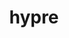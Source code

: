 ---
title: "hypre"
layout: cache
categories: [package, develop-2024-01-28]
meta: {"versions": ["2.30.0"], "compilers": ["cce@=15.0.1", "gcc@=10.3.0", "gcc@=11.1.0", "gcc@=11.4.0", "gcc@=7.3.1", "gcc@=7.5.0", "gcc@=9.4.0", "oneapi@=2024.0.0"], "oss": ["amzn2", "rhel8", "sle_hpc15", "ubuntu18.04", "ubuntu20.04", "ubuntu22.04"], "platforms": ["linux"], "targets": ["aarch64", "neoverse_n1", "neoverse_v1", "neoverse_v2", "ppc64le", "x86_64_v3", "x86_64_v4", "zen4"], "stacks": ["aws-isc", "aws-isc-aarch64", "data-vis-sdk", "e4s", "e4s-cray-rhel", "e4s-cray-sles", "e4s-neoverse-v2", "e4s-neoverse_v1", "e4s-oneapi", "e4s-power", "e4s-rocm-external", "radiuss", "radiuss-aws", "radiuss-aws-aarch64", "root"], "num_specs": 27, "num_specs_by_stack": {"root": 27, "aws-isc-aarch64": 2, "radiuss-aws-aarch64": 2, "aws-isc": 1, "radiuss-aws": 2, "e4s-cray-rhel": 1, "e4s-cray-sles": 1, "radiuss": 1, "e4s-neoverse_v1": 3, "e4s-power": 2, "data-vis-sdk": 1, "e4s": 5, "e4s-rocm-external": 3, "e4s-neoverse-v2": 3, "e4s-oneapi": 1}}
spec_details: [{"hash": "s4modako7ga3s52ja3cqwh2v6guvqlxe", "compiler": "gcc@=7.3.1", "versions": ["2.30.0"], "os": "amzn2", "platform": "linux", "target": "aarch64", "variants": ["build_system=autotools", "~caliper", "~complex", "~cuda", "~debug", "+fortran", "~gptune", "~int64", "~internal-superlu", "~magma", "~mixedint", "+mpi", "~openmp", "~rocm", "+shared", "~superlu-dist", "~sycl", "~umpire", "~unified-memory"], "stacks": ["root", "aws-isc-aarch64"], "size": "-", "tarball": "https://binaries.spack.io/develop-2024-01-28/build_cache/linux-amzn2-aarch64/gcc-7.3.1/hypre-2.30.0/linux-amzn2-aarch64-gcc-7.3.1-hypre-2.30.0-s4modako7ga3s52ja3cqwh2v6guvqlxe.spack"}, {"hash": "s5cv7e2e6m24txja3o75jx6wpvx7khl7", "compiler": "gcc@=7.3.1", "versions": ["2.30.0"], "os": "amzn2", "platform": "linux", "target": "aarch64", "variants": ["build_system=autotools", "~caliper", "~complex", "~cuda", "~debug", "+fortran", "~gptune", "~int64", "~internal-superlu", "~magma", "~mixedint", "+mpi", "~openmp", "~rocm", "+shared", "~superlu-dist", "~sycl", "~umpire", "~unified-memory"], "stacks": ["root", "radiuss-aws-aarch64"], "size": "-", "tarball": "https://binaries.spack.io/develop-2024-01-28/build_cache/linux-amzn2-aarch64/gcc-7.3.1/hypre-2.30.0/linux-amzn2-aarch64-gcc-7.3.1-hypre-2.30.0-s5cv7e2e6m24txja3o75jx6wpvx7khl7.spack"}, {"hash": "usk2yfu53shvkf4ofpfnbhupvktft7g2", "compiler": "gcc@=7.3.1", "versions": ["2.30.0"], "os": "amzn2", "platform": "linux", "target": "x86_64_v3", "variants": ["build_system=autotools", "~caliper", "~complex", "~cuda", "~debug", "+fortran", "~gptune", "~int64", "~internal-superlu", "~magma", "~mixedint", "+mpi", "~openmp", "~rocm", "+shared", "~superlu-dist", "~sycl", "~umpire", "~unified-memory"], "stacks": ["root", "aws-isc"], "size": "-", "tarball": "https://binaries.spack.io/develop-2024-01-28/build_cache/linux-amzn2-x86_64_v3/gcc-7.3.1/hypre-2.30.0/linux-amzn2-x86_64_v3-gcc-7.3.1-hypre-2.30.0-usk2yfu53shvkf4ofpfnbhupvktft7g2.spack"}, {"hash": "v5kdvlq5cu5mmwmagetgwwkrjyzzln5n", "compiler": "gcc@=7.3.1", "versions": ["2.30.0"], "os": "amzn2", "platform": "linux", "target": "neoverse_n1", "variants": ["build_system=autotools", "~caliper", "~complex", "~cuda", "~debug", "+fortran", "~gptune", "~int64", "~internal-superlu", "~magma", "~mixedint", "+mpi", "~openmp", "~rocm", "+shared", "~superlu-dist", "~sycl", "~umpire", "~unified-memory"], "stacks": ["root", "aws-isc-aarch64"], "size": "-", "tarball": "https://binaries.spack.io/develop-2024-01-28/build_cache/linux-amzn2-neoverse_n1/gcc-7.3.1/hypre-2.30.0/linux-amzn2-neoverse_n1-gcc-7.3.1-hypre-2.30.0-v5kdvlq5cu5mmwmagetgwwkrjyzzln5n.spack"}, {"hash": "ajrnpfuxzczbxgb7753p7mobbq4652s2", "compiler": "gcc@=7.3.1", "versions": ["2.30.0"], "os": "amzn2", "platform": "linux", "target": "neoverse_n1", "variants": ["build_system=autotools", "~caliper", "~complex", "~cuda", "~debug", "+fortran", "~gptune", "~int64", "~internal-superlu", "~magma", "~mixedint", "+mpi", "~openmp", "~rocm", "+shared", "~superlu-dist", "~sycl", "~umpire", "~unified-memory"], "stacks": ["root", "radiuss-aws-aarch64"], "size": "-", "tarball": "https://binaries.spack.io/develop-2024-01-28/build_cache/linux-amzn2-neoverse_n1/gcc-7.3.1/hypre-2.30.0/linux-amzn2-neoverse_n1-gcc-7.3.1-hypre-2.30.0-ajrnpfuxzczbxgb7753p7mobbq4652s2.spack"}, {"hash": "jmi4hsnkbititfoajx2xxswpqbm53nmg", "compiler": "gcc@=7.3.1", "versions": ["2.30.0"], "os": "amzn2", "platform": "linux", "target": "x86_64_v3", "variants": ["build_system=autotools", "~caliper", "~complex", "~cuda", "~debug", "+fortran", "~gptune", "~int64", "~internal-superlu", "~magma", "~mixedint", "+mpi", "~openmp", "~rocm", "+shared", "~superlu-dist", "~sycl", "~umpire", "~unified-memory"], "stacks": ["root", "radiuss-aws"], "size": "-", "tarball": "https://binaries.spack.io/develop-2024-01-28/build_cache/linux-amzn2-x86_64_v3/gcc-7.3.1/hypre-2.30.0/linux-amzn2-x86_64_v3-gcc-7.3.1-hypre-2.30.0-jmi4hsnkbititfoajx2xxswpqbm53nmg.spack"}, {"hash": "vm62xgeelatkub3drrufaq4knmpml7if", "compiler": "gcc@=7.3.1", "versions": ["2.30.0"], "os": "amzn2", "platform": "linux", "target": "x86_64_v3", "variants": ["build_system=autotools", "~caliper", "~complex", "+cuda", "cuda_arch=70", "~debug", "+fortran", "~gptune", "~int64", "~internal-superlu", "~magma", "~mixedint", "+mpi", "~openmp", "~rocm", "+shared", "~superlu-dist", "~sycl", "~umpire", "~unified-memory"], "stacks": ["root", "radiuss-aws"], "size": "-", "tarball": "https://binaries.spack.io/develop-2024-01-28/build_cache/linux-amzn2-x86_64_v3/gcc-7.3.1/hypre-2.30.0/linux-amzn2-x86_64_v3-gcc-7.3.1-hypre-2.30.0-vm62xgeelatkub3drrufaq4knmpml7if.spack"}, {"hash": "g3uec6f6ssnx7ctwylywfij6bp3bellm", "compiler": "cce@=15.0.1", "versions": ["2.30.0"], "os": "rhel8", "platform": "linux", "target": "zen4", "variants": ["build_system=autotools", "~caliper", "~complex", "~cuda", "~debug", "+fortran", "~gptune", "~int64", "~internal-superlu", "~magma", "~mixedint", "+mpi", "~openmp", "~rocm", "+shared", "~superlu-dist", "~sycl", "~umpire", "~unified-memory"], "stacks": ["e4s-cray-rhel", "root"], "size": "-", "tarball": "https://binaries.spack.io/develop-2024-01-28/build_cache/linux-rhel8-zen4/cce-15.0.1/hypre-2.30.0/linux-rhel8-zen4-cce-15.0.1-hypre-2.30.0-g3uec6f6ssnx7ctwylywfij6bp3bellm.spack"}, {"hash": "dy5jcvmzikiazwulvmrhlig5rmzox3i4", "compiler": "gcc@=10.3.0", "versions": ["2.30.0"], "os": "sle_hpc15", "platform": "linux", "target": "x86_64_v4", "variants": ["build_system=autotools", "~caliper", "~complex", "~cuda", "~debug", "+fortran", "~gptune", "~int64", "~internal-superlu", "~magma", "~mixedint", "+mpi", "~openmp", "~rocm", "+shared", "~superlu-dist", "~sycl", "~umpire", "~unified-memory"], "stacks": ["e4s-cray-sles", "root"], "size": "-", "tarball": "https://binaries.spack.io/develop-2024-01-28/build_cache/linux-sle_hpc15-x86_64_v4/gcc-10.3.0/hypre-2.30.0/linux-sle_hpc15-x86_64_v4-gcc-10.3.0-hypre-2.30.0-dy5jcvmzikiazwulvmrhlig5rmzox3i4.spack"}, {"hash": "a6625nh5btwnslg3ey4sw4svdznjhx25", "compiler": "gcc@=7.5.0", "versions": ["2.30.0"], "os": "ubuntu18.04", "platform": "linux", "target": "x86_64_v3", "variants": ["build_system=autotools", "~caliper", "~complex", "~cuda", "~debug", "+fortran", "~gptune", "~int64", "~internal-superlu", "~magma", "~mixedint", "+mpi", "~openmp", "~rocm", "+shared", "~superlu-dist", "~sycl", "~umpire", "~unified-memory"], "stacks": ["radiuss", "root"], "size": "-", "tarball": "https://binaries.spack.io/develop-2024-01-28/build_cache/linux-ubuntu18.04-x86_64_v3/gcc-7.5.0/hypre-2.30.0/linux-ubuntu18.04-x86_64_v3-gcc-7.5.0-hypre-2.30.0-a6625nh5btwnslg3ey4sw4svdznjhx25.spack"}, {"hash": "fqji2v6wvzkthjq2m7eplwbxhcfhu35q", "compiler": "gcc@=11.4.0", "versions": ["2.30.0"], "os": "ubuntu20.04", "platform": "linux", "target": "neoverse_v1", "variants": ["build_system=autotools", "~caliper", "~complex", "~cuda", "~debug", "+fortran", "~gptune", "~int64", "~internal-superlu", "~magma", "~mixedint", "+mpi", "~openmp", "~rocm", "+shared", "~superlu-dist", "~sycl", "~umpire", "~unified-memory"], "stacks": ["e4s-neoverse_v1", "root"], "size": "-", "tarball": "https://binaries.spack.io/develop-2024-01-28/build_cache/linux-ubuntu20.04-neoverse_v1/gcc-11.4.0/hypre-2.30.0/linux-ubuntu20.04-neoverse_v1-gcc-11.4.0-hypre-2.30.0-fqji2v6wvzkthjq2m7eplwbxhcfhu35q.spack"}, {"hash": "vuqvnlaomh7tiv6gobzbbdetwhc4oqce", "compiler": "gcc@=11.4.0", "versions": ["2.30.0"], "os": "ubuntu20.04", "platform": "linux", "target": "neoverse_v1", "variants": ["build_system=autotools", "~caliper", "~complex", "+cuda", "cuda_arch=80", "~debug", "+fortran", "~gptune", "~int64", "~internal-superlu", "~magma", "~mixedint", "+mpi", "~openmp", "~rocm", "+shared", "~superlu-dist", "~sycl", "~umpire", "~unified-memory"], "stacks": ["e4s-neoverse_v1", "root"], "size": "-", "tarball": "https://binaries.spack.io/develop-2024-01-28/build_cache/linux-ubuntu20.04-neoverse_v1/gcc-11.4.0/hypre-2.30.0/linux-ubuntu20.04-neoverse_v1-gcc-11.4.0-hypre-2.30.0-vuqvnlaomh7tiv6gobzbbdetwhc4oqce.spack"}, {"hash": "yeddeisninx4j3qervv74xxvzm7xwn3t", "compiler": "gcc@=11.4.0", "versions": ["2.30.0"], "os": "ubuntu20.04", "platform": "linux", "target": "neoverse_v1", "variants": ["build_system=autotools", "~caliper", "~complex", "+cuda", "cuda_arch=75", "~debug", "+fortran", "~gptune", "~int64", "~internal-superlu", "~magma", "~mixedint", "+mpi", "~openmp", "~rocm", "+shared", "~superlu-dist", "~sycl", "~umpire", "~unified-memory"], "stacks": ["e4s-neoverse_v1", "root"], "size": "-", "tarball": "https://binaries.spack.io/develop-2024-01-28/build_cache/linux-ubuntu20.04-neoverse_v1/gcc-11.4.0/hypre-2.30.0/linux-ubuntu20.04-neoverse_v1-gcc-11.4.0-hypre-2.30.0-yeddeisninx4j3qervv74xxvzm7xwn3t.spack"}, {"hash": "zswxrk75fnshe3jchibd5wbpohdb4gvn", "compiler": "gcc@=9.4.0", "versions": ["2.30.0"], "os": "ubuntu20.04", "platform": "linux", "target": "ppc64le", "variants": ["build_system=autotools", "~caliper", "~complex", "~cuda", "~debug", "+fortran", "~gptune", "~int64", "~internal-superlu", "~magma", "~mixedint", "+mpi", "~openmp", "~rocm", "+shared", "~superlu-dist", "~sycl", "~umpire", "~unified-memory"], "stacks": ["e4s-power", "root"], "size": "-", "tarball": "https://binaries.spack.io/develop-2024-01-28/build_cache/linux-ubuntu20.04-ppc64le/gcc-9.4.0/hypre-2.30.0/linux-ubuntu20.04-ppc64le-gcc-9.4.0-hypre-2.30.0-zswxrk75fnshe3jchibd5wbpohdb4gvn.spack"}, {"hash": "jblq4rqeapdgt32eejp3lbrlq57capdv", "compiler": "gcc@=9.4.0", "versions": ["2.30.0"], "os": "ubuntu20.04", "platform": "linux", "target": "ppc64le", "variants": ["build_system=autotools", "~caliper", "~complex", "+cuda", "cuda_arch=70", "~debug", "+fortran", "~gptune", "~int64", "~internal-superlu", "~magma", "~mixedint", "+mpi", "~openmp", "~rocm", "+shared", "~superlu-dist", "~sycl", "~umpire", "~unified-memory"], "stacks": ["e4s-power", "root"], "size": "-", "tarball": "https://binaries.spack.io/develop-2024-01-28/build_cache/linux-ubuntu20.04-ppc64le/gcc-9.4.0/hypre-2.30.0/linux-ubuntu20.04-ppc64le-gcc-9.4.0-hypre-2.30.0-jblq4rqeapdgt32eejp3lbrlq57capdv.spack"}, {"hash": "hsinxvudl2sayie7ydx2pvmouflwuge3", "compiler": "gcc@=11.1.0", "versions": ["2.30.0"], "os": "ubuntu20.04", "platform": "linux", "target": "x86_64_v3", "variants": ["build_system=autotools", "~caliper", "~complex", "~cuda", "~debug", "+fortran", "~gptune", "~int64", "~internal-superlu", "~magma", "~mixedint", "+mpi", "~openmp", "~rocm", "+shared", "~superlu-dist", "~sycl", "~umpire", "~unified-memory"], "stacks": ["root", "data-vis-sdk"], "size": "-", "tarball": "https://binaries.spack.io/develop-2024-01-28/build_cache/linux-ubuntu20.04-x86_64_v3/gcc-11.1.0/hypre-2.30.0/linux-ubuntu20.04-x86_64_v3-gcc-11.1.0-hypre-2.30.0-hsinxvudl2sayie7ydx2pvmouflwuge3.spack"}, {"hash": "4ugktpxkuh2xt5lcmkfihtgzh5epjmrk", "compiler": "gcc@=11.4.0", "versions": ["2.30.0"], "os": "ubuntu20.04", "platform": "linux", "target": "x86_64_v3", "variants": ["build_system=autotools", "~caliper", "~complex", "~cuda", "~debug", "+fortran", "~gptune", "~int64", "~internal-superlu", "~magma", "~mixedint", "+mpi", "~openmp", "~rocm", "+shared", "~superlu-dist", "~sycl", "~umpire", "~unified-memory"], "stacks": ["e4s", "root", "e4s-rocm-external"], "size": "-", "tarball": "https://binaries.spack.io/develop-2024-01-28/build_cache/linux-ubuntu20.04-x86_64_v3/gcc-11.4.0/hypre-2.30.0/linux-ubuntu20.04-x86_64_v3-gcc-11.4.0-hypre-2.30.0-4ugktpxkuh2xt5lcmkfihtgzh5epjmrk.spack"}, {"hash": "gngm7ekswbmkug5dp7pxa6avy7vmk2ik", "compiler": "gcc@=11.4.0", "versions": ["2.30.0"], "os": "ubuntu20.04", "platform": "linux", "target": "x86_64_v3", "variants": ["build_system=autotools", "~caliper", "~complex", "~cuda", "~debug", "+fortran", "~gptune", "~int64", "~internal-superlu", "~magma", "~mixedint", "+mpi", "~openmp", "~rocm", "+shared", "~superlu-dist", "~sycl", "~umpire", "~unified-memory"], "stacks": ["e4s", "root"], "size": "-", "tarball": "https://binaries.spack.io/develop-2024-01-28/build_cache/linux-ubuntu20.04-x86_64_v3/gcc-11.4.0/hypre-2.30.0/linux-ubuntu20.04-x86_64_v3-gcc-11.4.0-hypre-2.30.0-gngm7ekswbmkug5dp7pxa6avy7vmk2ik.spack"}, {"hash": "daii72hak5fapqqaejxrsm2htnf7abeq", "compiler": "gcc@=11.4.0", "versions": ["2.30.0"], "os": "ubuntu20.04", "platform": "linux", "target": "x86_64_v3", "variants": ["amdgpu_target=gfx90a", "build_system=autotools", "~caliper", "~complex", "~cuda", "~debug", "+fortran", "~gptune", "~int64", "~internal-superlu", "~magma", "~mixedint", "+mpi", "~openmp", "+rocm", "+shared", "~superlu-dist", "~sycl", "~umpire", "~unified-memory"], "stacks": ["root", "e4s-rocm-external"], "size": "-", "tarball": "https://binaries.spack.io/develop-2024-01-28/build_cache/linux-ubuntu20.04-x86_64_v3/gcc-11.4.0/hypre-2.30.0/linux-ubuntu20.04-x86_64_v3-gcc-11.4.0-hypre-2.30.0-daii72hak5fapqqaejxrsm2htnf7abeq.spack"}, {"hash": "2qrr7noxeyzt4ldsvwgngbn6e7rh3n6g", "compiler": "gcc@=11.4.0", "versions": ["2.30.0"], "os": "ubuntu20.04", "platform": "linux", "target": "x86_64_v3", "variants": ["amdgpu_target=gfx908", "build_system=autotools", "~caliper", "~complex", "~cuda", "~debug", "+fortran", "~gptune", "~int64", "~internal-superlu", "~magma", "~mixedint", "+mpi", "~openmp", "+rocm", "+shared", "~superlu-dist", "~sycl", "~umpire", "~unified-memory"], "stacks": ["e4s", "root"], "size": "-", "tarball": "https://binaries.spack.io/develop-2024-01-28/build_cache/linux-ubuntu20.04-x86_64_v3/gcc-11.4.0/hypre-2.30.0/linux-ubuntu20.04-x86_64_v3-gcc-11.4.0-hypre-2.30.0-2qrr7noxeyzt4ldsvwgngbn6e7rh3n6g.spack"}, {"hash": "ioyp4vpv6fhyswwglkspq7u7dyyqd7ep", "compiler": "gcc@=11.4.0", "versions": ["2.30.0"], "os": "ubuntu20.04", "platform": "linux", "target": "x86_64_v3", "variants": ["amdgpu_target=gfx908", "build_system=autotools", "~caliper", "~complex", "~cuda", "~debug", "+fortran", "~gptune", "~int64", "~internal-superlu", "~magma", "~mixedint", "+mpi", "~openmp", "+rocm", "+shared", "~superlu-dist", "~sycl", "~umpire", "~unified-memory"], "stacks": ["root", "e4s-rocm-external"], "size": "-", "tarball": "https://binaries.spack.io/develop-2024-01-28/build_cache/linux-ubuntu20.04-x86_64_v3/gcc-11.4.0/hypre-2.30.0/linux-ubuntu20.04-x86_64_v3-gcc-11.4.0-hypre-2.30.0-ioyp4vpv6fhyswwglkspq7u7dyyqd7ep.spack"}, {"hash": "heygblmhu24iamnmvv6diodqmz65kbop", "compiler": "gcc@=11.4.0", "versions": ["2.30.0"], "os": "ubuntu20.04", "platform": "linux", "target": "x86_64_v3", "variants": ["amdgpu_target=gfx90a", "build_system=autotools", "~caliper", "~complex", "~cuda", "~debug", "+fortran", "~gptune", "~int64", "~internal-superlu", "~magma", "~mixedint", "+mpi", "~openmp", "+rocm", "+shared", "~superlu-dist", "~sycl", "~umpire", "~unified-memory"], "stacks": ["e4s", "root"], "size": "-", "tarball": "https://binaries.spack.io/develop-2024-01-28/build_cache/linux-ubuntu20.04-x86_64_v3/gcc-11.4.0/hypre-2.30.0/linux-ubuntu20.04-x86_64_v3-gcc-11.4.0-hypre-2.30.0-heygblmhu24iamnmvv6diodqmz65kbop.spack"}, {"hash": "ueyvphrcxlkypb46w6oj2e53elodrac3", "compiler": "gcc@=11.4.0", "versions": ["2.30.0"], "os": "ubuntu20.04", "platform": "linux", "target": "x86_64_v3", "variants": ["build_system=autotools", "~caliper", "~complex", "+cuda", "cuda_arch=80", "~debug", "+fortran", "~gptune", "~int64", "~internal-superlu", "~magma", "~mixedint", "+mpi", "~openmp", "~rocm", "+shared", "~superlu-dist", "~sycl", "~umpire", "~unified-memory"], "stacks": ["e4s", "root"], "size": "-", "tarball": "https://binaries.spack.io/develop-2024-01-28/build_cache/linux-ubuntu20.04-x86_64_v3/gcc-11.4.0/hypre-2.30.0/linux-ubuntu20.04-x86_64_v3-gcc-11.4.0-hypre-2.30.0-ueyvphrcxlkypb46w6oj2e53elodrac3.spack"}, {"hash": "ybbyavjacvbxwt3ug6z6fxkujrfw4mqx", "compiler": "gcc@=11.4.0", "versions": ["2.30.0"], "os": "ubuntu22.04", "platform": "linux", "target": "neoverse_v2", "variants": ["build_system=autotools", "~caliper", "~complex", "~cuda", "~debug", "+fortran", "~gptune", "~int64", "~internal-superlu", "~magma", "~mixedint", "+mpi", "~openmp", "~rocm", "+shared", "~superlu-dist", "~sycl", "~umpire", "~unified-memory"], "stacks": ["e4s-neoverse-v2", "root"], "size": "-", "tarball": "https://binaries.spack.io/develop-2024-01-28/build_cache/linux-ubuntu22.04-neoverse_v2/gcc-11.4.0/hypre-2.30.0/linux-ubuntu22.04-neoverse_v2-gcc-11.4.0-hypre-2.30.0-ybbyavjacvbxwt3ug6z6fxkujrfw4mqx.spack"}, {"hash": "cn4uu4kuhb6gsfyvdeuie5hu5za6fjsm", "compiler": "gcc@=11.4.0", "versions": ["2.30.0"], "os": "ubuntu22.04", "platform": "linux", "target": "neoverse_v2", "variants": ["build_system=autotools", "~caliper", "~complex", "+cuda", "cuda_arch=80", "~debug", "+fortran", "~gptune", "~int64", "~internal-superlu", "~magma", "~mixedint", "+mpi", "~openmp", "~rocm", "+shared", "~superlu-dist", "~sycl", "~umpire", "~unified-memory"], "stacks": ["e4s-neoverse-v2", "root"], "size": "-", "tarball": "https://binaries.spack.io/develop-2024-01-28/build_cache/linux-ubuntu22.04-neoverse_v2/gcc-11.4.0/hypre-2.30.0/linux-ubuntu22.04-neoverse_v2-gcc-11.4.0-hypre-2.30.0-cn4uu4kuhb6gsfyvdeuie5hu5za6fjsm.spack"}, {"hash": "qosj2in6aqqu5uixbtn2or24lbxcn7mo", "compiler": "gcc@=11.4.0", "versions": ["2.30.0"], "os": "ubuntu22.04", "platform": "linux", "target": "neoverse_v2", "variants": ["build_system=autotools", "~caliper", "~complex", "+cuda", "cuda_arch=75", "~debug", "+fortran", "~gptune", "~int64", "~internal-superlu", "~magma", "~mixedint", "+mpi", "~openmp", "~rocm", "+shared", "~superlu-dist", "~sycl", "~umpire", "~unified-memory"], "stacks": ["e4s-neoverse-v2", "root"], "size": "-", "tarball": "https://binaries.spack.io/develop-2024-01-28/build_cache/linux-ubuntu22.04-neoverse_v2/gcc-11.4.0/hypre-2.30.0/linux-ubuntu22.04-neoverse_v2-gcc-11.4.0-hypre-2.30.0-qosj2in6aqqu5uixbtn2or24lbxcn7mo.spack"}, {"hash": "q2k4mpnekfoc5g7gestl7assoglkeynp", "compiler": "oneapi@=2024.0.0", "versions": ["2.30.0"], "os": "ubuntu22.04", "platform": "linux", "target": "x86_64_v3", "variants": ["build_system=autotools", "~caliper", "~complex", "~cuda", "~debug", "+fortran", "~gptune", "~int64", "~internal-superlu", "~magma", "~mixedint", "+mpi", "~openmp", "~rocm", "+shared", "~superlu-dist", "~sycl", "~umpire", "~unified-memory"], "stacks": ["e4s-oneapi", "root"], "size": "-", "tarball": "https://binaries.spack.io/develop-2024-01-28/build_cache/linux-ubuntu22.04-x86_64_v3/oneapi-2024.0.0/hypre-2.30.0/linux-ubuntu22.04-x86_64_v3-oneapi-2024.0.0-hypre-2.30.0-q2k4mpnekfoc5g7gestl7assoglkeynp.spack"}]
---